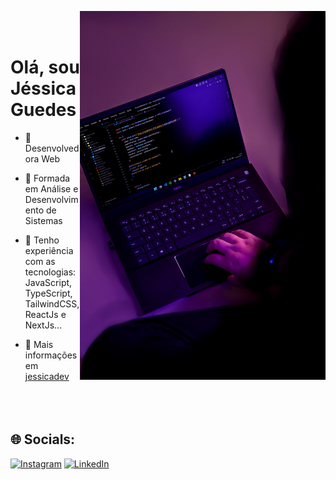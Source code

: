 <a href="https://jessicadev.vercel.app/" target="_blank"><img align="right" height="590em" src="IMG_0702-Editar.jpg"/></a>
<br><br>
<h1>Olá, sou Jéssica Guedes</h1>

- 🔭 Desenvolvedora Web

- 📌 Formada em Análise e Desenvolvimento de Sistemas

- 💜 Tenho experiência com as tecnologias: JavaScript, TypeScript, TailwindCSS, ReactJs e NextJs...

- 💫 Mais informações em [jessicadev](https://jessicaguedes.dev/)
<br><br><br><br>

## 🌐 Socials:
[![Instagram](https://img.shields.io/badge/Instagram-%23E4405F.svg?logo=Instagram&logoColor=white)](https://instagram.com/jessicaguedes.tech) [![LinkedIn](https://img.shields.io/badge/LinkedIn-%230077B5.svg?logo=linkedin&logoColor=white)](https://linkedin.com/in/jessicaa-guedes) 




<!-- Proudly created with GPRM ( https://gprm.itsvg.in ) -->
   



